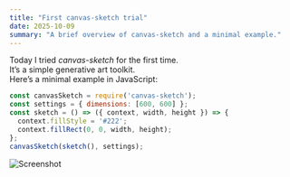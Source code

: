 ```yaml
---
title: "First canvas-sketch trial"
date: 2025-10-09
summary: "A brief overview of canvas-sketch and a minimal example."
---
```


Today I tried _canvas-sketch_ for the first time.  
It’s a simple generative art toolkit.  
Here’s a minimal example in JavaScript:

```js
const canvasSketch = require('canvas-sketch');
const settings = { dimensions: [600, 600] };
const sketch = () => ({ context, width, height }) => {
  context.fillStyle = '#222';
  context.fillRect(0, 0, width, height);
};
canvasSketch(sketch(), settings);
```

![Screenshot](example.png)